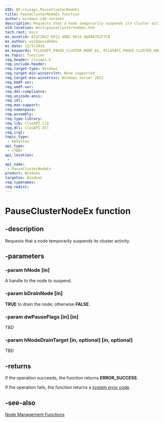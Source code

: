 ```yaml
---
UID: NF:clusapi.PauseClusterNodeEx
title: PauseClusterNodeEx function
author: windows-sdk-content
description: Requests that a node temporarily suspends its cluster activity.
old-location: mscs\pauseclusternodeex.htm
tech.root: mscs
ms.assetid: 632C26C2-ED12-40DC-9615-4A09A7E2F7CB
ms.author: windowssdkdev
ms.date: 12/5/2018
ms.keywords: PCLUSAPI_PAUSE_CLUSTER_NODE_EX, PCLUSAPI_PAUSE_CLUSTER_NODE_EX function [Failover Cluster], PauseClusterNodeEx, PauseClusterNodeEx function [Failover Cluster], clusapi/PCLUSAPI_PAUSE_CLUSTER_NODE_EX, clusapi/PauseClusterNodeEx, mscs.pauseclusternodeex
ms.topic: function
req.header: clusapi.h
req.include-header: 
req.target-type: Windows
req.target-min-winverclnt: None supported
req.target-min-winversvr: Windows Server 2012
req.kmdf-ver: 
req.umdf-ver: 
req.ddi-compliance: 
req.unicode-ansi: 
req.idl: 
req.max-support: 
req.namespace: 
req.assembly: 
req.type-library: 
req.lib: ClusAPI.lib
req.dll: ClusAPI.dll
req.irql: 
topic_type:
 - kbSyntax
api_type:
 - <TBD>
api_location:
 -
api_name:
 - PauseClusterNodeEx
product: Windows
targetos: Windows
req.typenames: 
req.redist: 
---
```


# PauseClusterNodeEx function


## -description


Requests that a 
node temporarily suspends its cluster activity.


## -parameters




### -param hNode [in]

A handle to the node to suspend.


### -param bDrainNode [in]

<b>TRUE</b> to drain the node; otherwise <b>FALSE</b>.


### -param dwPauseFlags [in] [in]

TBD


### -param hNodeDrainTarget [in, optional] [in, optional]

TBD


## -returns



If the operation succeeds, the function returns <b>ERROR_SUCCESS</b>.

If the operation fails, 
the function returns a <a href="https://msdn.microsoft.com/4a3a8feb-a05f-4614-8f04-1f507da7e5b7">system error code</a>.




## -see-also




<a href="https://msdn.microsoft.com/18981eec-42c0-4e31-8e5c-b79d8ff89fc8">Node Management Functions</a>
 

 

